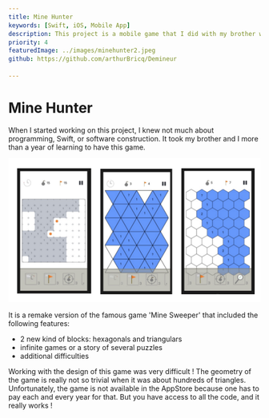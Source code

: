 ```yaml
---
title: Mine Hunter
keywords: [Swift, iOS, Mobile App]
description: This project is a mobile game that I did with my brother when we were younger. Though it may not be the most professional recommendation, I had learned a lot while working on this enormous remake of the very famous Mine Sweeper.
priority: 4
featuredImage: ../images/minehunter2.jpeg
github: https://github.com/arthurBricq/Demineur

---
```


# Mine Hunter

When I started working on this project, I knew not much about programming, Swift, or software construction. It took my brother and I more than a year of learning to have this game. 

![](../images/minehunter.png)

It is a remake version of the famous game 'Mine Sweeper' that included the following features:
- 2 new kind of blocks: hexagonals and triangulars 
- infinite games or a story of several puzzles
- additional difficulties

Working with the design of this game was very difficult ! The geometry of the game is really not so trivial when it was about hundreds of triangles. Unfortunately, the game is not available in the AppStore because one has to pay each and every year for that. But you have access to all the code, and it really works !
